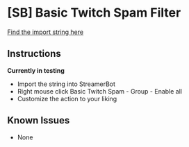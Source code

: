 # [SB] Basic Twitch Spam Filter
[Find the import string here](https://github.com/DeathDoors/-SB-Basic-Twitch-Spam/blob/3eace7868dccc089b27287d065805e96b7ce360e/BasicTS-StringV1)

## Instructions

**Currently in testing**
- Import the string into StreamerBot
- Right mouse click Basic Twitch Spam - Group - Enable all
- Customize the action to your liking

## Known Issues

- None
